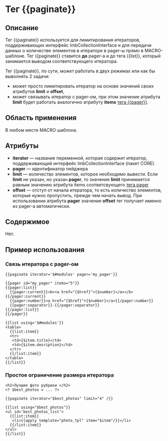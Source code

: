 # Тег {{paginate}}
## Описание
Тег {{paginate}} используется для лимитирования итераторов, поддерживающих интерфейс lmbCollectionInterface и для передачи данных о количестве элементов в итераторе в pager-ы прямо в MACRO-шаблоне. Тег {{paginate}} ставится **до** pager-а и до тега {{list}}, который занимается выводом соответствующего итератора.

Тег {{paginate}}, по сути, может работать в двух режимах или как бы выволнять 2 задачи:

* может просто лимитировать итератор на основе значений своих атрибутов **limit** и **offset**,
* может связывать итератор с pager-ом, при этом значение атрибута **limit** будет работать аналогично атрибуту **items** [тега {{pager}}](./pager_tag.md).

## Область применения
В любом месте MACRO шаблона.

## Атрибуты

* **iterator** — название переменной, которая содержит итератор, поддерживающий интерфейс lmbCollectionInterface (пакет CORE).
* **pager** — идентификатор пейджера
* **limit** — количество элементов, которое необходимо вывести. Если **limit** не указан, но указан **pager**, то значение **limit** принимается равным значению атрибута items соответсвующего [тега pager](./pager_tag.md)
* **offset** — отступ от начала итератора, то есть количество элементов, которые нужно пропустить, прежде чем начать вывод. При использовании атрибута **pager** значение **offset** тег получает именно из pager-а автоматически.

## Содержимое
Нет.

## Пример использования
### Связь итератора с pager-ом

    {{paginate iterator='$#modules' pager='my_pager'}}
 
    {{pager id="my_pager" items="5"}}
    {{pager:list}}
      {{pager:current}}<b><a href="{$href}">{$number}</a></b>{{/pager:current}}
      {{pager:number}}<a href="{$href}">{$number}</a>{{/pager:number}}
      {{pager:separator}}-{{/pager:separator}}
    {{/pager:list}}
    {{/pager}}
 
    {{list using='$#modules'}}
    <table>
      {{list:item}}
      <tr>
       <td>{$item.title}</td>
       <td>{$item.desription}</td>
      </tr>
      {{/list:item}}
    </table>
    {{/list}}

### Простое ограничение размера итератора

    <h2>Лучшие фото рубрики </h2>
    <? $best_photos = ... ?>
 
    {{paginate iterator="$best_photos" limit="4" /}}
 
    {{list using="$best_photos"}}
    <ul id='best_photos_list'>
      {{list:item}}
       <li>{{apply template="photo_tpl" item="$item"/}}</li>
      {{/list:item}}
    </ul>
    {{/list}}
